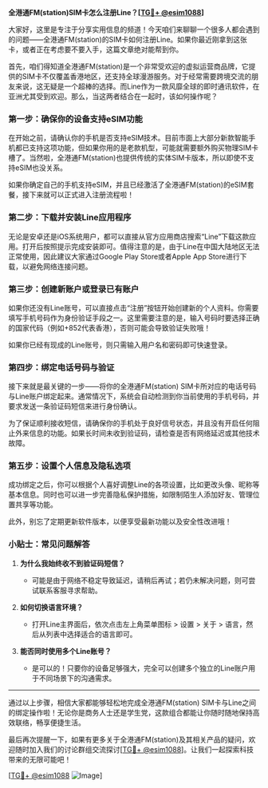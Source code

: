 **全港通FM(station)SIM卡怎么注册Line？[[TG💪+ @esim1088](https://t.me/s/esim1088)]**

大家好，这里是专注于分享实用信息的频道！今天咱们来聊聊一个很多人都会遇到的问题——全港通FM(station)的SIM卡如何注册Line。如果你最近刚拿到这张卡，或者正在考虑要不要入手，这篇文章绝对能帮到你。

首先，咱们得知道全港通FM(station)是一个非常受欢迎的虚拟运营商品牌，它提供的SIM卡不仅覆盖香港地区，还支持全球漫游服务。对于经常需要跨境交流的朋友来说，这无疑是一个超棒的选择。而Line作为一款风靡全球的即时通讯软件，在亚洲尤其受到欢迎。那么，当这两者结合在一起时，该如何操作呢？

### **第一步：确保你的设备支持eSIM功能**

在开始之前，请确认你的手机是否支持eSIM技术。目前市面上大部分新款智能手机都已支持这项功能，但如果你用的是老款机型，可能就需要额外购买物理SIM卡槽了。当然啦，全港通FM(station)也提供传统的实体SIM卡版本，所以即使不支持eSIM也没关系。

如果你确定自己的手机支持eSIM，并且已经激活了全港通FM(station)的eSIM套餐，接下来就可以正式进入注册流程啦！

### **第二步：下载并安装Line应用程序**

无论是安卓还是iOS系统用户，都可以直接从官方应用商店搜索“Line”下载这款应用。打开后按照提示完成安装即可。值得注意的是，由于Line在中国大陆地区无法正常使用，因此建议大家通过Google Play Store或者Apple App Store进行下载，以避免网络连接问题。

### **第三步：创建新账户或登录已有账户**

如果你还没有Line账号，可以直接点击“注册”按钮开始创建新的个人资料。你需要填写手机号码作为身份验证手段之一。这里需要注意的是，输入号码时要选择正确的国家代码（例如+852代表香港），否则可能会导致验证失败哦！

如果你已经有现成的Line账号，则只需输入用户名和密码即可快速登录。

### **第四步：绑定电话号码与验证**

接下来就是最关键的一步——将你的全港通FM(station) SIM卡所对应的电话号码与Line账户绑定起来。通常情况下，系统会自动检测到你当前使用的手机号码，并要求发送一条验证码短信来进行身份确认。

为了保证顺利接收短信，请确保你的手机处于良好信号状态，并且没有开启任何阻止外来信息的功能。如果长时间未收到验证码，请检查是否有网络延迟或其他技术故障。

### **第五步：设置个人信息及隐私选项**

成功绑定之后，你可以根据个人喜好调整Line的各项设置，比如更改头像、昵称等基本信息。同时也可以进一步完善隐私保护措施，如限制陌生人添加好友、管理位置共享等功能。

此外，别忘了定期更新软件版本，以便享受最新功能以及安全性改进哦！

### **小贴士：常见问题解答**

1. **为什么我始终收不到验证码短信？**
   - 可能是由于网络不稳定导致延迟，请稍后再试；若仍未解决问题，则可尝试联系客服寻求帮助。
   
2. **如何切换语言环境？**
   - 打开Line主界面后，依次点击左上角菜单图标 > 设置 > 关于 > 语言，然后从列表中选择适合的语言即可。

3. **能否同时使用多个Line账号？**
   - 是可以的！只要你的设备足够强大，完全可以创建多个独立的Line账户用于不同场景下的沟通需求。

---

通过以上步骤，相信大家都能够轻松地完成全港通FM(station) SIM卡与Line之间的绑定操作啦！无论你是商务人士还是学生党，这款组合都能让你随时随地保持高效联络，畅享便捷生活。

最后再次提醒一下，如果有更多关于全港通FM(station)及其相关产品的疑问，欢迎随时加入我们的讨论群组交流探讨[[TG💪+ @esim1088](https://t.me/s/esim1088)]。让我们一起探索科技带来的无限可能吧！

[[TG💪+ @esim1088](https://t.me/s/esim1088) ![Image](https://i.postimg.cc/4NQfJmqS/Snipaste-2025-05-13-00-14-12.png)]